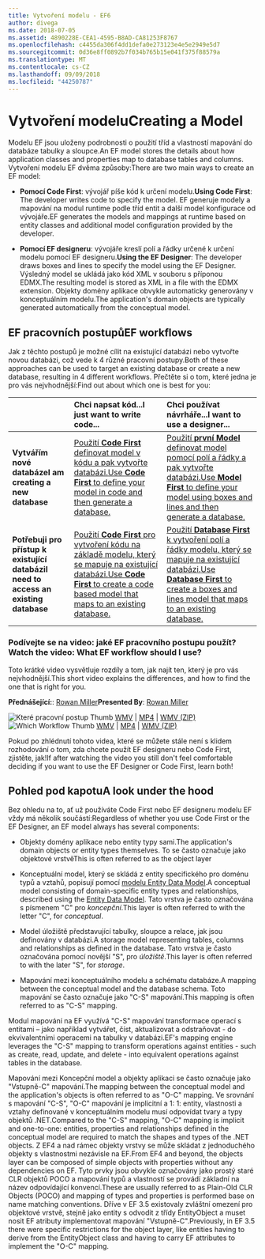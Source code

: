 ```yaml
---
title: Vytvoření modelu - EF6
author: divega
ms.date: 2018-07-05
ms.assetid: 4890228E-CEA1-4595-B8AD-CA81253F8767
ms.openlocfilehash: c4455da306f4dd1defa0e273123e4e5e2949e5d7
ms.sourcegitcommit: 0d36e8ff0892b7f034b765b15e041f375f88579a
ms.translationtype: MT
ms.contentlocale: cs-CZ
ms.lasthandoff: 09/09/2018
ms.locfileid: "44250787"
---
```

# <a name="creating-a-model"></a><span data-ttu-id="72b36-102">Vytvoření modelu</span><span class="sxs-lookup"><span data-stu-id="72b36-102">Creating a Model</span></span>

<span data-ttu-id="72b36-103">Modelu EF jsou uloženy podrobnosti o použití tříd a vlastností mapování do databáze tabulky a sloupce.</span><span class="sxs-lookup"><span data-stu-id="72b36-103">An EF model stores the details about how application classes and properties map to database tables and columns.</span></span> <span data-ttu-id="72b36-104">Vytvoření modelu EF dvěma způsoby:</span><span class="sxs-lookup"><span data-stu-id="72b36-104">There are two main ways to create an EF model:</span></span>

- <span data-ttu-id="72b36-105">**Pomocí Code First**: vývojář píše kód k určení modelu.</span><span class="sxs-lookup"><span data-stu-id="72b36-105">**Using Code First**: The developer writes code to specify the model.</span></span> <span data-ttu-id="72b36-106">EF generuje modely a mapování na modul runtime podle tříd entit a další model konfigurace od vývojáře.</span><span class="sxs-lookup"><span data-stu-id="72b36-106">EF generates the models and mappings at runtime based on entity classes and additional model configuration provided by the developer.</span></span>

- <span data-ttu-id="72b36-107">**Pomocí EF designeru**: vývojáře kreslí polí a řádky určené k určení modelu pomocí EF designeru.</span><span class="sxs-lookup"><span data-stu-id="72b36-107">**Using the EF Designer**: The developer draws boxes and lines to specify the model using the EF Designer.</span></span> <span data-ttu-id="72b36-108">Výsledný model se ukládá jako kód XML v souboru s příponou EDMX.</span><span class="sxs-lookup"><span data-stu-id="72b36-108">The resulting model is stored as XML in a file with the EDMX extension.</span></span> <span data-ttu-id="72b36-109">Objekty domény aplikace obvykle automaticky generovány v konceptuálním modelu.</span><span class="sxs-lookup"><span data-stu-id="72b36-109">The application's domain objects are typically generated automatically from the conceptual model.</span></span>

## <a name="ef-workflows"></a><span data-ttu-id="72b36-110">EF pracovních postupů</span><span class="sxs-lookup"><span data-stu-id="72b36-110">EF workflows</span></span>

<span data-ttu-id="72b36-111">Jak z těchto postupů je možné cílit na existující databázi nebo vytvořte novou databázi, což vede k 4 různé pracovní postupy.</span><span class="sxs-lookup"><span data-stu-id="72b36-111">Both of these approaches can be used to target an existing database or create a new database, resulting in 4 different workflows.</span></span>
<span data-ttu-id="72b36-112">Přečtěte si o tom, které jedna je pro vás nejvhodnější:</span><span class="sxs-lookup"><span data-stu-id="72b36-112">Find out about which one is best for you:</span></span>  

|                                           | <span data-ttu-id="72b36-113">Chci napsat kód...</span><span class="sxs-lookup"><span data-stu-id="72b36-113">I just want to write code...</span></span>                                                                                                                   | <span data-ttu-id="72b36-114">Chci používat návrháře...</span><span class="sxs-lookup"><span data-stu-id="72b36-114">I want to use a designer...</span></span>                                                                                                                        |
|:------------------------------------------|:-----------------------------------------------------------------------------------------------------------------------------------------------|:---------------------------------------------------------------------------------------------------------------------------------------------------|
| <span data-ttu-id="72b36-115">**Vytvářím nové databáze**</span><span class="sxs-lookup"><span data-stu-id="72b36-115">**I am creating a new database**</span></span>          | [<span data-ttu-id="72b36-116">Použití **Code First** definovat model v kódu a pak vytvořte databázi.</span><span class="sxs-lookup"><span data-stu-id="72b36-116">Use **Code First** to define your model in code and then generate a database.</span></span>](~/ef6/modeling/code-first/workflows/new-database.md)           | [<span data-ttu-id="72b36-117">Použití **první Model** definovat model pomocí polí a řádky a pak vytvořte databázi.</span><span class="sxs-lookup"><span data-stu-id="72b36-117">Use **Model First** to define your model using boxes and lines and then generate a database.</span></span>](~/ef6/modeling/designer/workflows/model-first.md)   |
| <span data-ttu-id="72b36-118">**Potřebuji pro přístup k existující databázi**</span><span class="sxs-lookup"><span data-stu-id="72b36-118">**I need to access an existing database**</span></span> | [<span data-ttu-id="72b36-119">Použití **Code First** pro vytvoření kódu na základě modelu, který se mapuje na existující databázi.</span><span class="sxs-lookup"><span data-stu-id="72b36-119">Use **Code First** to create a code based model that maps to an existing database.</span></span>](~/ef6/modeling/code-first/workflows/existing-database.md) | [<span data-ttu-id="72b36-120">Použití **Database First** k vytvoření polí a řádky modelu, který se mapuje na existující databázi.</span><span class="sxs-lookup"><span data-stu-id="72b36-120">Use **Database First** to create a boxes and lines model that maps to an existing database.</span></span>](~/ef6/modeling/designer/workflows/database-first.md) |

### <a name="watch-the-video-what-ef-workflow-should-i-use"></a><span data-ttu-id="72b36-121">Podívejte se na video: jaké EF pracovního postupu použít?</span><span class="sxs-lookup"><span data-stu-id="72b36-121">Watch the video: What EF workflow should I use?</span></span>

<span data-ttu-id="72b36-122">Toto krátké video vysvětluje rozdíly a tom, jak najít ten, který je pro vás nejvhodnější.</span><span class="sxs-lookup"><span data-stu-id="72b36-122">This short video explains the differences, and how to find the one that is right for you.</span></span>

<span data-ttu-id="72b36-123">**Přednášející:**: [Rowan Miller](http://romiller.com/)</span><span class="sxs-lookup"><span data-stu-id="72b36-123">**Presented By**: [Rowan Miller](http://romiller.com/)</span></span>

<span data-ttu-id="72b36-124">![Které pracovní postup Thumb](../media/whichworkflow-thumb.png) [WMV](http://download.microsoft.com/download/8/F/8/8F81F4CD-3678-4229-8D79-0C63FFA3C595/HDI_ITPro_Technet_winvideo_ChoseYourWorkflow.wmv) | [MP4](http://download.microsoft.com/download/8/F/8/8F81F4CD-3678-4229-8D79-0C63FFA3C595/HDI_ITPro_Technet_mp4video_ChoseYourWorkflow.m4v) | [WMV (ZIP)](http://download.microsoft.com/download/8/F/8/8F81F4CD-3678-4229-8D79-0C63FFA3C595/HDI_ITPro_Technet_winvideo_ChoseYourWorkflow.zip)</span><span class="sxs-lookup"><span data-stu-id="72b36-124">![Which Workflow Thumb](../media/whichworkflow-thumb.png) [WMV](http://download.microsoft.com/download/8/F/8/8F81F4CD-3678-4229-8D79-0C63FFA3C595/HDI_ITPro_Technet_winvideo_ChoseYourWorkflow.wmv) | [MP4](http://download.microsoft.com/download/8/F/8/8F81F4CD-3678-4229-8D79-0C63FFA3C595/HDI_ITPro_Technet_mp4video_ChoseYourWorkflow.m4v) | [WMV (ZIP)](http://download.microsoft.com/download/8/F/8/8F81F4CD-3678-4229-8D79-0C63FFA3C595/HDI_ITPro_Technet_winvideo_ChoseYourWorkflow.zip)</span></span>

<span data-ttu-id="72b36-125">Pokud po zhlédnutí tohoto videa, které se můžete stále není s klidem rozhodování o tom, zda chcete použít EF designeru nebo Code First, zjistěte, jak!</span><span class="sxs-lookup"><span data-stu-id="72b36-125">If after watching the video you still don't feel comfortable deciding if you want to use the EF Designer or Code First, learn both!</span></span>

## <a name="a-look-under-the-hood"></a><span data-ttu-id="72b36-126">Pohled pod kapotu</span><span class="sxs-lookup"><span data-stu-id="72b36-126">A look under the hood</span></span>

<span data-ttu-id="72b36-127">Bez ohledu na to, ať už používáte Code First nebo EF designeru modelu EF vždy má několik součástí:</span><span class="sxs-lookup"><span data-stu-id="72b36-127">Regardless of whether you use Code First or the EF Designer, an EF model always has several components:</span></span>

- <span data-ttu-id="72b36-128">Objekty domény aplikace nebo entity typy sami.</span><span class="sxs-lookup"><span data-stu-id="72b36-128">The application's domain objects or entity types themselves.</span></span> <span data-ttu-id="72b36-129">To se často označuje jako objektové vrstvě</span><span class="sxs-lookup"><span data-stu-id="72b36-129">This is often referred to as the object layer</span></span>

- <span data-ttu-id="72b36-130">Konceptuální model, který se skládá z entity specifického pro doménu typů a vztahů, popisují pomocí [modelu Entity Data Model](~/ef6/resources/glossary.md#entity-data-model).</span><span class="sxs-lookup"><span data-stu-id="72b36-130">A conceptual model consisting of domain-specific entity types and relationships, described using the [Entity Data Model](~/ef6/resources/glossary.md#entity-data-model).</span></span> <span data-ttu-id="72b36-131">Tato vrstva je často označována s písmenem "C" pro _koncepční_.</span><span class="sxs-lookup"><span data-stu-id="72b36-131">This layer is often referred to with the letter "C", for _conceptual_.</span></span>

- <span data-ttu-id="72b36-132">Model úložiště představující tabulky, sloupce a relace, jak jsou definovány v databázi.</span><span class="sxs-lookup"><span data-stu-id="72b36-132">A storage model representing tables, columns and relationships as defined in the database.</span></span> <span data-ttu-id="72b36-133">Tato vrstva je často označována pomocí novější "S", pro _úložiště_.</span><span class="sxs-lookup"><span data-stu-id="72b36-133">This layer is often referred to with the later "S", for _storage_.</span></span>  

- <span data-ttu-id="72b36-134">Mapování mezi konceptuálního modelu a schématu databáze.</span><span class="sxs-lookup"><span data-stu-id="72b36-134">A mapping between the conceptual model and the database schema.</span></span> <span data-ttu-id="72b36-135">Toto mapování se často označuje jako "C-S" mapování.</span><span class="sxs-lookup"><span data-stu-id="72b36-135">This mapping is often referred to as "C-S" mapping.</span></span>

<span data-ttu-id="72b36-136">Modul mapování na EF využívá "C-S" mapování transformace operací s entitami – jako například vytvářet, číst, aktualizovat a odstraňovat - do ekvivalentními operacemi na tabulky v databázi.</span><span class="sxs-lookup"><span data-stu-id="72b36-136">EF's mapping engine leverages the "C-S" mapping to transform operations against entities - such as create, read, update, and delete - into equivalent operations against tables in the database.</span></span>

<span data-ttu-id="72b36-137">Mapování mezi Koncepční model a objekty aplikaci se často označuje jako "Vstupně-C" mapování.</span><span class="sxs-lookup"><span data-stu-id="72b36-137">The mapping between the conceptual model and the application's objects is often referred to as "O-C" mapping.</span></span> <span data-ttu-id="72b36-138">Ve srovnání s mapování "C-S", "O-C" mapování je implicitní a 1: 1: entity, vlastnosti a vztahy definované v konceptuálním modelu musí odpovídat tvary a typy objektů .NET.</span><span class="sxs-lookup"><span data-stu-id="72b36-138">Compared to the "C-S" mapping, "O-C" mapping is implicit and one-to-one: entities, properties and relationships defined in the conceptual model are required to match the shapes and types of the .NET objects.</span></span> <span data-ttu-id="72b36-139">Z EF4 a nad rámec objekty vrstvy se může skládat z jednoduchého objekty s vlastnostmi nezávisle na EF.</span><span class="sxs-lookup"><span data-stu-id="72b36-139">From EF4 and beyond, the objects layer can be composed of simple objects with properties without any dependencies on EF.</span></span> <span data-ttu-id="72b36-140">Tyto prvky jsou obvykle označovány jako prostý staré CLR objektů POCO a mapování typů a vlastností se provádí základní na název odpovídající konvencí.</span><span class="sxs-lookup"><span data-stu-id="72b36-140">These are usually referred to as Plain-Old CLR Objects (POCO) and mapping of types and properties is performed base on name matching conventions.</span></span> <span data-ttu-id="72b36-141">Dříve v EF 3.5 existovaly zvláštní omezení pro objektové vrstvě, stejně jako entity s odvodit z třídy EntityObject a muset nosit EF atributy implementovat mapování "Vstupně-C".</span><span class="sxs-lookup"><span data-stu-id="72b36-141">Previously, in EF 3.5 there were specific restrictions for the object layer, like entities having to derive from the EntityObject class and having to carry EF attributes to implement the "O-C" mapping.</span></span>
